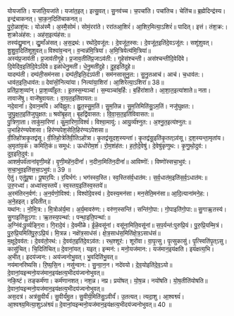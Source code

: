 

  
योयजा॑ति। यजा॑ति॒यजा॑ते। यजा॑त॒इत्। इत्सु॒वत्। सु॒नव॑च्च। च॒पचा॑ति। पचा॑तिच। चेति॑च॥ ब्र॒ह्मेदिन्द्र॑स्य। इन्द्र॑चाकनत्। चा॒क॒न॒दिति॑चाकनत्॥  
पु॒रो॒ळाशं॒य:। योअ॑स्मै। अ॒स्मै॒सोमं॑। सोमं॒ररा॑ते। ररा॑तआ॒शिरं॑। आ॒शिर॒मित्या॒ऽशिरं॑॥ पादित्। इत्तं। तंश॒क्र:। श॒क्रोअंह॑स:। अह॑स॒इत्यंह॑स:॥  
तस्य॑द्यु॒मान्। द्यु॒माँअ॑सत्। अ॒स॒द्रथ॑:। रथो॑दे॒वजू॑त:। दे॒वजू॑त॒स्स:। दे॒वजू॑त॒इति॑दे॒वऽजू॑त:। सशू॑शुवत्। शू॒शु॒व॒दिति॑शूशुवत्॥ विश्वा॑व॒न्वन्। व॒न्वन्न॑मि॒त्रिया॑। अ॒मि॒त्रियेत्य॑मि॒त्रिया॑॥  
अस्य॑प्र॒जाव॑ती। प्र॒जाव॑तीगृ॒हे। प्र॒जाव॒तीति॑प्र॒जाऽव॑ती:। गृ॒हेस॑श्चन्ती। अस॑श्चन्तीदि॒वेदि॑वे। दि॒वेदि॑व॒इति॑दि॒वेऽदि॑वे॥ इळा॑धेनु॒मती॑। धे॒नु॒मती॑दुहे। दु॒ह॒इति॑दुहे॥  
यादम्प॑ती। दम्प॑ती॒सम॑नसा। दम्प॑ती॒इति॒दंऽप॑ती। सम॑नसासुनु॒त:। सु॒नु॒तआच॑। आच॑। च॒धाव॑त:। धाव॑त॒इति॒धाव॑त:॥ देवा॑सॊ॒नित्या॑या। नित्या॑या॒शिरा॑। आ॒शिरेत्या॒ऽशिरा॑॥ 38॥  
प्रति॑प्रा॒श॒व्या॑न्। प्रा॒श॒व्याँ॑इ॒त:। इ॒तस्स॒म्यञ्चा॑। स॒म्यञ्चा॑ब॒र्हि:। ब॒र्हिरा॑शाते। आ॒शा॒त॒इत्या॑शाते॥ नता। तावाजे॑षु। वाजे॑षुवायत:। वा॒य॒त॒इति॑वायत:॥  
नदे॒वानां॑। दे॒वान॒मपि॑। अपि॑ह्नुत:। ह्नु॒त॒स्सु॒म॒तिं। सु॒म॒तिन्न। सु॒म॒तिमिति॑सु॒ऽम॒तिं। नजु॑घुक्षत:। जु॒घु॒क्ष॒त॒इति॑जुघुक्षत:॥ श्रवो॑बृ॒हत्। बृ॒हद्वि॑वासत:। वि॒वा॒स॒त॒इति॑विवासत:॥  
पु॒त्रिणा॒ता। ताकु॑मा॒रिणा॑। कु॒मा॒रिणा॒विश्वं॑। विश्वा॒मायु॑:। आयु॒र्व्य॑श्नुत:। अ॒श्नु॒त॒इत्य॑श्नुत:॥ उ॒भाहिर॑ण्यपेशसा। हिर॑ण्यपेश॒सेति॒हिर॑ण्यऽपेशसा॥  
वी॒तिहो॑त्राकृ॒तद्व॑सू। वी॒तिहो॒त्रेति॑वी॒तिऽहो॑त्रा। कृ॒तद्व॑सूदश॒स्यन्ता॑। कृ॒तद्व॑सू॒इति॑कृ॒तत्ऽव॑सू। द॒श॒स्यन्ता॒मृता॑य। अ॒मृता॑य॒कं। कमिति॒कं॥ समूध॑:। ऊधो॑रोम॒शं। रो॒म॒शंह॑त:। ह॒तो॒दे॒वेषु॑। दे॒वेषु॑कृणुथ:। कृ॒णु॒थो॒दुव॑:। दुव॒इति॒दुव॑:॥  
आशर्म॒पर्व॑तानांवृणी॒महे॑। वृ॒णी॒महे॑न॒दीनां॑। न॒दीना॒मिति॑न॒दीनां॑॥ आविष्णॊ॑:। विष्णो॑स्सचा॒भुव॑:। स॒चा॒भुव॒इति॑स॒चा॒ऽभुव॑:॥ 39 ॥  
ऐतु॑। एतु॑पू॒षा। पू॒षार॒यि:। र॒यिर्भग॑:। भग॑स्स्व॒स्ति। स्व॒स्तिस॑र्व॒धात॑म:। स॒र्व॒धात॑म॒इति॑स॒र्व॒ऽधात॑म:॥ उ॒रु॒रध्वा॑। अध्वा॑स्व॒स्तये॑। स्व॒स्तय॒इति॑स्व॒स्तये॑॥  
अ॒रम॑तिरन॒र्वण॑:। अ॒न॒र्वणो॒विश्व॑:। विश्वो॑दे॒वस्य॑। दे॒वस्य॒मन॑सा। मन॒सेति॒मन॑सा॥ आ॒दि॒त्याना॑मने॒ह:। अ॒ने॒हइत्। इदितीत्॥  
यथा॑न:। नो॒मि॒त्र:। मि॒त्रोअ॑र्य॒मा। अ॒र्य॒मावरु॑ण:। वरु॑ण॒स्सन्ति॑। सन्ति॑गो॒पा:। गो॒पाइति॑गो॒पा:॥ सु॒गाऋ॒तस्य॑। सु॒गाइति॑सु॒ऽगा:। ऋ॒तस्य॒पन्था॑:। पन्था॒इति॒पन्था॑:॥  
अ॒ग्निंव॑:पू॒र्व्यङ्गि॒रा। गि॒रादे॒वं। दे॒वमी॑ळे। ई॒ळॆ॒वसू॑नां। वसू॑ना॒मिति॒वसू॑नां॥ स॒प॒र्यन्त॑:पुरुप्रि॒यं। पु॒रु॒प्रि॒यम्मि॒त्रं। पु॒रु॒प्रि॒यमिति॑पु॒रु॒ऽप्रि॒यं। मि॒त्रन्न। नक्षे॑त्र॒साध॑सं। क्षे॒त्र॒साध॑स॒मिति॑क्षे॒त्र॒ऽसाध॑सं॥  
म॒क्षूदे॒वव॑त:। दे॒वव॑तो॒रथ॑:। दे॒वव॑त॒इति॑दे॒वऽव॑त:। रथ॒श्शूर॑:। शूरो॑वा। वा॒पृ॒त्सु। पृ॒त्सुकासु॑। पृ॒त्स्विति॑पृ॒त्ऽसु। कासु॑चित्। चि॒दिति॑चित्॥ दे॒वानां॒यत्। यइत्। इन्मन॑:। मनो॒यज॑मान:। यज॑मान॒इय॑क्षति। इय॑क्षत्य॒भि। अ॒भीत्। इदय॑ज्वन:। अय॑ज्वनोभु॒वत्। भु॒वदिति॑भु॒वत्॥  
नय॑मानरिष्यसि। रि॒ष्य॒सि॒न। नसु॑न्वान:। सु॒न्वा॒न॒न। नदे॑वयो। दे॒व॒योइति॑दे॒व॒ऽयो॥ दे॒वानां॒यइन्मनो॒यज॑मान॒इय॑क्षत्य॒भीदय॑ज्वनोभुवत्॥  
नकि॒ष्टं। तङ्कर्म॑णा। कर्म॑णानशत्। नश॒न्न। नप्र। प्रयो॑षत्। यो॒ष॒न्न। नयो॑षति। यो॒ष॒तीति॑योषति॥ दे॒वानां॒यइन्मनो॒यज॑मान॒इय॑क्षत्य॒भीदय॑ज्वनोभुवत्॥  
अस॒दत्र॑। अत्र॑सु॒वीर्यं॑। सु॒वीर्यं॑मु॒त। सु॒वीर्य॒मिति॑सु॒ऽवीर्यं॑। उ॒तत्यत्। त्यदा॒शु। आ॒श्वश्व्यं॑। आ॒श्वश्व्य॒मित्या॒शुऽअ॑श्व्यं॥ दे॒वानां॒यइन्मनो॒यज॑मान॒इय॑क्षत्य॒भीदय॑ज्वनोभुवत्॥ 40 ॥  
